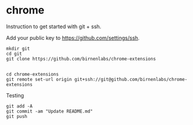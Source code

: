 # chrome

Instruction to get started with git + ssh.

Add your public key to https://github.com/settings/ssh.

```shell
mkdir git
cd git
git clone https://github.com/birnenlabs/chrome-extensions


cd chrome-extensions
git remote set-url origin git+ssh://git@github.com/birnenlabs/chrome-extensions
```

Testing

```shell
git add -A
git commit -am "Update README.md"
git push
```
